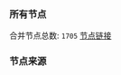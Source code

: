 ### 所有节点
合并节点总数: `1705`
[节点链接](https://raw.githubusercontent.com/rzhy1/11/master/sub/sub_merge_base64.txt)

### 节点来源
